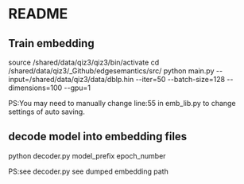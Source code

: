 # README
## Train embedding
source /shared/data/qiz3/qiz3/bin/activate
cd /shared/data/qiz3/_Github/edgesemantics/src/
python main.py --input=/shared/data/qiz3/data/dblp.hin --iter=50 --batch-size=128 --dimensions=100 --gpu=1

PS:You may need to manually change line:55 in emb_lib.py to change settings of auto saving.

## decode model into embedding files
python decoder.py model_prefix epoch_number

PS:see decoder.py see dumped embedding path
